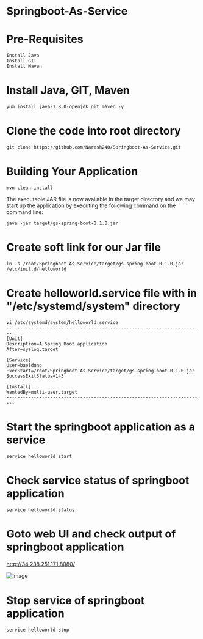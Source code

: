 # Springboot-As-Service

# Pre-Requisites
	Install Java
	Install GIT
	Install Maven
# Install Java, GIT, Maven
	yum install java-1.8.0-openjdk git maven -y
# Clone the code into root directory
	git clone https://github.com/Naresh240/Springboot-As-Service.git
# Building Your Application
	mvn clean install
  The executable JAR file is now available in the target directory and we may start up the application by executing the following command on the command line:
	
	java -jar target/gs-spring-boot-0.1.0.jar
# Create soft link for our Jar file
	ln -s /root/Springboot-As-Service/target/gs-spring-boot-0.1.0.jar /etc/init.d/helloworld
# Create helloworld.service file with in "/etc/systemd/system" directory
	vi /etc/systemd/system/helloworld.service
	------------------------------------------------------------------------
	[Unit]
	Description=A Spring Boot application
	After=syslog.target
	
	[Service]
	User=baeldung
	ExecStart=/root/Springboot-As-Service/target/gs-spring-boot-0.1.0.jar
	SuccessExitStatus=143 
	
	[Install] 
	WantedBy=multi-user.target
	-------------------------------------------------------------------------
# Start the springboot application as a service
	service helloworld start
# Check service status of springboot application
	service helloworld status
# Goto web UI and check output of springboot application
  http://34.238.251.171:8080/
  
  ![image](https://user-images.githubusercontent.com/58024415/103660081-31d8a300-4f93-11eb-9cb2-c132d10e4384.png)
# Stop service of springboot application
	service helloworld stop
